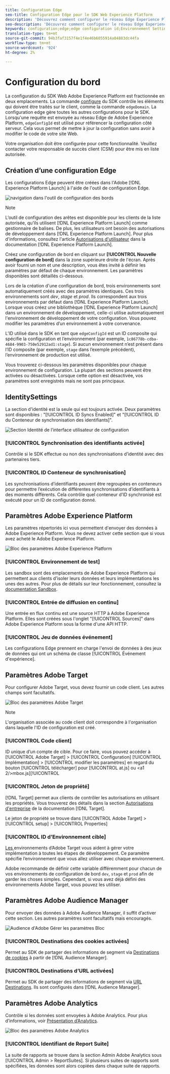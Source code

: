 ```yaml
---
title: Configuration Edge
seo-title: Configuration Edge pour le SDK Web Experience Platform
description: 'Découvrez comment configurer le réseau Edge Experience Platform. '
seo-description: 'Découvrez comment configurer le réseau Edge Experience Platform. '
keywords: configuration;edge;edge configuration id;Environnement Settings;edgeConfigId;identity;id sync enabled;ID Sync Conteneur ID;Sandbox;Streaming Inlet;Événement Dataset;cible;code client;jeton de propriété;ID d'Environnement de Cible;Destinations de cookies;URL Destinations;Analytics Settings Blockreport suite id;
translation-type: tm+mt
source-git-commit: 94b3faf3157f4e1f4e46b6055914a04883dc44fa
workflow-type: tm+mt
source-wordcount: '924'
ht-degree: 2%

---
```



# Configuration du bord

La configuration du SDK Web Adobe Experience Platform est fractionnée en deux emplacements. La commande [configure](configuring-the-sdk.md) du SDK contrôle les éléments qui doivent être traités sur le client, comme la commande `edgeDomain`. La configuration edge gère toutes les autres configurations pour le SDK. Lorsqu&#39;une requête est envoyée au réseau Edge de Adobe Experience Platform, `edgeConfigId` est utilisé pour référencer la configuration côté serveur. Cela vous permet de mettre à jour la configuration sans avoir à modifier le code de votre site Web.

Votre organisation doit être configurée pour cette fonctionnalité. Veuillez contacter votre responsable de succès client (CSM) pour être mis en liste autorisée.

## Création d’une configuration Edge

Les configurations Edge peuvent être créées dans l&#39;Adobe [!DNL Experience Platform Launch] à l&#39;aide de l&#39;outil de configuration Edge.

![navigation dans l&#39;outil de configuration des bords](../../assets/edge_configuration_nav.png)

>[!NOTE]
>
>L’outil de configuration des arêtes est disponible pour les clients de la liste autorisée, qu’ils utilisent [!DNL Experience Platform Launch] comme gestionnaire de balises. De plus, les utilisateurs ont besoin des autorisations de développement dans [!DNL Experience Platform Launch]. Pour plus d&#39;informations, consultez l&#39;article [Autorisations d&#39;utilisateur](https://docs.adobe.com/content/help/fr-FR/launch/using/reference/admin/user-permissions.html) dans la documentation [!DNL Experience Platform Launch].

Créez une configuration de bord en cliquant sur **[!UICONTROL Nouvelle configuration de bord]** dans la zone supérieure droite de l&#39;écran. Après avoir fourni un nom et une description, vous êtes invité à définir les paramètres par défaut de chaque environnement. Les paramètres disponibles sont détaillés ci-dessous.

Lors de la création d&#39;une configuration de bord, trois environnements sont automatiquement créés avec des paramètres identiques. Ces trois environnements sont *dev*, *stage* et *prod*. Ils correspondent aux trois environnements par défaut dans [!DNL Experience Platform Launch]. Lorsque vous créez une bibliothèque [!DNL Experience Platform Launch] dans un environnement de développement, celle-ci utilise automatiquement l&#39;environnement de développement de votre configuration. Vous pouvez modifier les paramètres d’un environnement à votre convenance.

L’ID utilisé dans le SDK en tant que `edgeConfigId` est un ID composite qui spécifie la configuration et l’environnement (par exemple, `1c86778b-cdba-4684-9903-750e52912ad1:stage`). Si aucun environnement n’est présent dans l’ID composite (par exemple, `stage` dans l’exemple précédent), l’environnement de production est utilisé.

Vous trouverez ci-dessous les paramètres disponibles pour chaque environnement de configuration. La plupart des sections peuvent être activées ou désactivées. Lorsque cette option est désactivée, vos paramètres sont enregistrés mais ne sont pas principaux.

##  IdentitySettings

La section d&#39;identité est la seule qui est toujours activée. Deux paramètres sont disponibles : &quot;[!UICONTROL ID Syncs Enabled]&quot; et &quot;[!UICONTROL ID du Conteneur de synchronisation des identifiants]&quot;.

![Section Identité de l’interface utilisateur de configuration](../../assets/edge_configuration_identity.png)

### [!UICONTROL Synchronisation des identifiants activée]

Contrôle si le SDK effectue ou non des synchronisations d’identité avec des partenaires tiers.

### [!UICONTROL ID Conteneur de synchronisation]

Les synchronisations d’identifiants peuvent être regroupées en conteneurs pour permettre l’exécution de différentes synchronisations d’identifiants à des moments différents. Cela contrôle quel conteneur d’ID synchronisé est exécuté pour un ID de configuration donné.

## Paramètres Adobe Experience Platform

Les paramètres répertoriés ici vous permettent d&#39;envoyer des données à Adobe Experience Platform. Vous ne devez activer cette section que si vous avez acheté le Adobe Experience Platform.

![Bloc des paramètres Adobe Experience Platform](../../assets/edge_configuration_aep.png)

### [!UICONTROL Environnement de test]

Les sandbox sont des emplacements de Adobe Experience Platform qui permettent aux clients d’isoler leurs données et leurs implémentations les unes des autres. Pour plus de détails sur leur fonctionnement, consultez la [documentation Sandbox](../../sandboxes/home.md).

### [!UICONTROL Entrée de diffusion en continu]

Une entrée en flux continu est une source HTTP à Adobe Experience Platform. Elles sont créées sous l&#39;onglet &quot;[!UICONTROL Sources]&quot; dans Adobe Experience Platform sous la forme d&#39;une API HTTP.

### [!UICONTROL Jeu de données événement]

Les configurations Edge prennent en charge l&#39;envoi de données à des jeux de données qui ont un schéma de classe [!UICONTROL Événement d&#39;expérience].

## Paramètres Adobe Target

Pour configurer Adobe Target, vous devez fournir un code client. Les autres champs sont facultatifs.

![Bloc des paramètres Adobe Target](../../assets/edge_configuration_target.png)

>[!NOTE]
>
>L&#39;organisation associée au code client doit correspondre à l&#39;organisation dans laquelle l&#39;ID de configuration est créé.

### [!UICONTROL Code client]

ID unique d’un compte de cible. Pour ce faire, vous pouvez accéder à [!UICONTROL Adobe Target] > [!UICONTROL Configuration] [!UICONTROL Implémentation] > [!UICONTROL modifier les paramètres] en regard du bouton [!UICONTROL télécharger] pour [!UICONTROL at.js] ou &lt;a1 2/>mbox.js][!UICONTROL 

### [!UICONTROL Jeton de propriété]

[!DNL Target] permet aux clients de contrôler les autorisations en utilisant les propriétés. Vous trouverez des détails dans la section [Autorisations d&#39;entreprise](https://docs.adobe.com/content/help/fr-FR/target/using/administer/manage-users/enterprise/properties-overview.html) de la documentation [!DNL Target].

Le jeton de propriété se trouve dans [!UICONTROL Adobe Target] > [!UICONTROL setup] > [!UICONTROL Properties]

### [!UICONTROL ID d’Environnement cible]

[Les ](https://docs.adobe.com/content/help/en/target/using/administer/hosts.html) environnements d’Adobe Target vous aident à gérer votre implémentation à toutes les étapes de développement. Ce paramètre spécifie l’environnement que vous allez utiliser avec chaque environnement.

Adobe recommande de définir cette variable différemment pour chacun de vos environnements de configuration de bord `dev`, `stage` et `prod` afin de garder les choses simples. Cependant, si vous avez déjà défini des environnements Adobe Target, vous pouvez les utiliser.

## Paramètres Adobe Audience Manager

Pour envoyer des données à Adobe Audience Manager, il suffit d’activer cette section. Les autres paramètres sont facultatifs mais encouragés.

![Audience d&#39;Adobe Gérer les paramètres Bloc](../../assets/edge_configuration_aam.png)

### [!UICONTROL Destinations des cookies activées]

Permet au SDK de partager des informations de segment via [Destinations de cookies](https://docs.adobe.com/content/help/en/audience-manager/user-guide/features/destinations/custom-destinations/create-cookie-destination.html) à partir de [!DNL Audience Manager].

### [!UICONTROL Destinations d’URL activées]

Permet au SDK de partager des informations de segment via [URL Destinations](https://docs.adobe.com/content/help/en/audience-manager/user-guide/features/destinations/custom-destinations/create-url-destination.html). Ils sont configurés dans [!DNL Audience Manager].

## Paramètres Adobe Analytics

Contrôle si les données sont envoyées à Adobe Analytics. Pour plus d’informations, voir [Présentation d’Analytics](../data-collection/adobe-analytics/analytics-overview.md).

![Bloc des paramètres Adobe Analytics](../../assets/edge_configuration_aa.png)

### [!UICONTROL Identifiant de Report Suite]

La suite de rapports se trouve dans la section Admin Adobe Analytics sous [!UICONTROL Admin > ReportSuites]. Si plusieurs suites de rapports sont spécifiées, les données sont alors copiées dans chaque suite de rapports.
